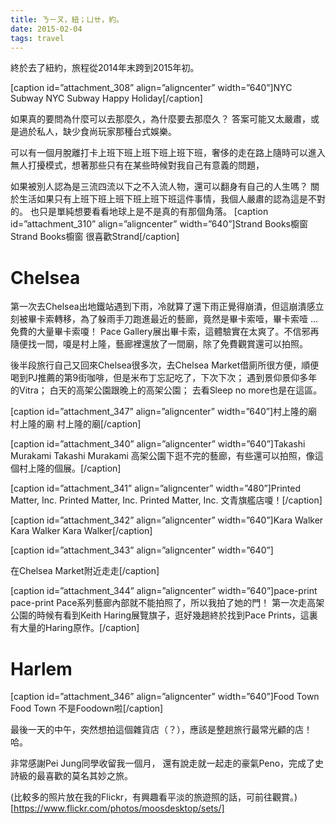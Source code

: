 ```yaml
---
title: ㄋㄧㄡ，紐；ㄩㄝ，約。
date: 2015-02-04
tags: travel
---
```

終於去了紐約，旅程從2014年末跨到2015年初。

[caption id=”attachment_308” align=”aligncenter” width=”640”]NYC Subway
NYC Subway
Happy Holiday[/caption]

如果真的要問為什麼可以去那麼久，為什麼要去那麼久？
答案可能又太嚴肅，或是過於私人，缺少食尚玩家那種台式娛樂。

可以有一個月脫離打卡上班下班上班下班上班下班，奢侈的走在路上隨時可以進入無人打擾模式，想著那些只有在某些時候對我自己有意義的問題，

如果被別人認為是三流四流以下之不入流人物，還可以翻身有自己的人生嗎？
關於生活如果只有上班下班上班下班上班下班這件事情，我個人嚴肅的認為這是不對的。
也只是單純想要看看地球上是不是真的有那個角落。
[caption id=”attachment_310” align=”aligncenter” width=”640”]Strand Books櫥窗
Strand Books櫥窗
很喜歡Strand[/caption]

# Chelsea

第一次去Chelsea出地鐵站遇到下雨，冷就算了還下雨正覺得崩潰，但這崩潰感立刻被畢卡索轉移，為了躲雨手刀跑進最近的藝廊，竟然是畢卡索噎，畢卡索噎 … 免費的大量畢卡索嗄！
Pace Gallery展出畢卡索，這體驗實在太爽了。不信邪再隨便找一間，嗄是村上隆，藝廊裡還放了一間廟，除了免費觀賞還可以拍照。

後半段旅行自己又回來Chelsea很多次，去Chelsea Market借廁所很方便，順便喝到PJ推薦的第9街咖啡，但是米布丁忘記吃了，下次下次；
遇到景仰景仰多年的Vitra；
白天的高架公園跟晚上的高架公園；
去看Sleep no more也是在這區。

[caption id=”attachment_347” align=”aligncenter” width=”640”]村上隆的廟
村上隆的廟
村上隆的廟[/caption]

[caption id=”attachment_340” align=”aligncenter” width=”640”]Takashi Murakami
Takashi Murakami
高架公園下逛不完的藝廊，有些還可以拍照，像這個村上隆的個展。[/caption]

[caption id=”attachment_341” align=”aligncenter” width=”480”]Printed Matter, Inc.
Printed Matter, Inc.
Printed Matter, Inc. 文青旗艦店嗄！[/caption]

[caption id=”attachment_342” align=”aligncenter” width=”640”]Kara Walker
Kara Walker
Kara Walker[/caption]

[caption id=”attachment_343” align=”aligncenter” width=”640”]

在Chelsea Market附近走走[/caption]

[caption id=”attachment_344” align=”aligncenter” width=”640”]pace-print
pace-print
Pace系列藝廊內部就不能拍照了，所以我拍了她的門！ 第一次走高架公園的時候有看到Keith Haring展覽旗子，逛好幾趟終於找到Pace Prints，這裏有大量的Haring原作。[/caption]

# Harlem

[caption id=”attachment_346” align=”aligncenter” width=”640”]Food Town
Food Town
不是Foodown啦[/caption]

最後一天的中午，突然想拍這個雜貨店（？），應該是整趟旅行最常光顧的店！哈。

非常感謝Pei Jung同學收留我一個月，
還有說走就一起走的豪氣Peno，完成了史詩級的最喜歡的莫名其妙之旅。

(比較多的照片放在我的Flickr，有興趣看平淡的旅遊照的話，可前往觀賞。)[https://www.flickr.com/photos/moosdesktop/sets/]
